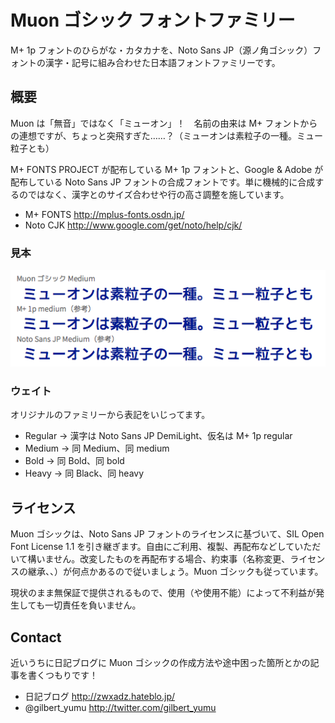 Muon ゴシック フォントファミリー
==============================

M+ 1p フォントのひらがな・カタカナを、Noto Sans JP（源ノ角ゴシック）フォントの漢字・記号に組み合わせた日本語フォントファミリーです。

## 概要

Muon は「無音」ではなく「ミューオン」！　名前の由来は M+ フォントからの連想ですが、ちょっと突飛すぎた……？（ミューオンは素粒子の一種。ミュー粒子とも）

M+ FONTS PROJECT が配布している M+ 1p フォントと、Google & Adobe が配布している Noto Sans JP フォントの合成フォントです。単に機械的に合成するのではなく、漢字とのサイズ合わせや行の高さ調整を施しています。

- M+ FONTS http://mplus-fonts.osdn.jp/
- Noto CJK http://www.google.com/get/noto/help/cjk/

### 見本

![見本](sample.png)

### ウェイト

オリジナルのファミリーから表記をいじってます。

- Regular → 漢字は Noto Sans JP DemiLight、仮名は M+ 1p regular
- Medium → 同 Medium、同 medium
- Bold → 同 Bold、同 bold
- Heavy → 同 Black、同 heavy

## ライセンス

Muon ゴシックは、Noto Sans JP フォントのライセンスに基づいて、SIL Open Font License 1.1 を引き継ぎます。自由にご利用、複製、再配布などしていただいて構いません。改変したものを再配布する場合、約束事（名称変更、ライセンスの継承、、）が何点かあるので従いましょう。Muon ゴシックも従っています。

現状のまま無保証で提供されるもので、使用（や使用不能）によって不利益が発生しても一切責任を負いません。

## Contact

近いうちに日記ブログに Muon ゴシックの作成方法や途中困った箇所とかの記事を書くつもりです！

- 日記ブログ http://zwxadz.hateblo.jp/
- @gilbert_yumu http://twitter.com/gilbert_yumu
